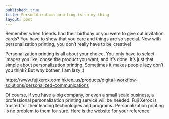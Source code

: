 ```yaml
---
published: true
title: Personalization printing is so my thing
layout: post
---
```

Remember when friends had their birthday or you were to give out invitation cards? 
You have to show that you care and things are so special. 
Now with personalization printing, you don’t really have to be creative!

Personalization printing is all about your choice. 
You only have to select images you like, chose the product you want, and it’s done. 
It’s just that simple about personalization printing. 
Sometimes it makes people lazy don’t you think? 
But why bother, I am lazy :)

https://www.fujixerox.com.hk/en_us/products/digital-workflow-solutions/personalized-communications

Of course, if you have a big company, or even a small scale business, 
a professional personalization printing service will be needed. 
Fuji Xerox is trusted for their leading technologies and programs. 
Personalization printing is no problem to them for sure. 
Here is the website for your reference. 